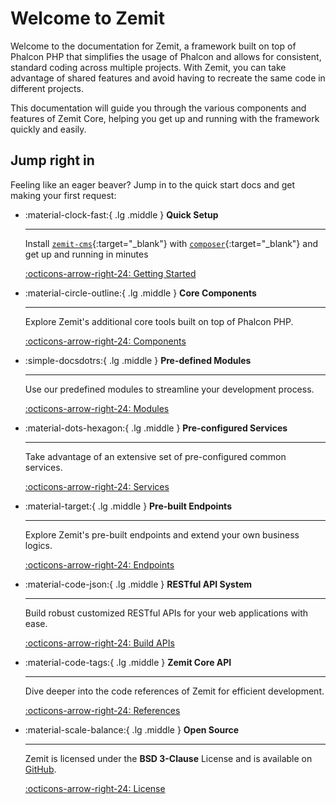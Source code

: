 # Welcome to Zemit

Welcome to the documentation for Zemit, a framework built on top of Phalcon PHP that simplifies the usage of Phalcon and
allows for consistent, standard coding across multiple projects. With Zemit, you can take advantage of shared features
and avoid having to recreate the same code in different projects.

This documentation will guide you through the various components and features of Zemit Core, helping you get up and
running with the framework quickly and easily.

## Jump right in
Feeling like an eager beaver? Jump in to the quick start docs and get making your first request:

<div class="grid cards" markdown>

-   :material-clock-fast:{ .lg .middle } **Quick Setup**

    ---

    Install [`zemit-cms`](https://github.com/zemit-cms/){:target="_blank"}
    with [`composer`](https://getcomposer.org){:target="_blank"} and get up
    and running in minutes

    [:octicons-arrow-right-24: Getting Started](zemit/getting-started.md)


-   :material-circle-outline:{ .lg .middle } **Core Components**

    ---

    Explore Zemit's additional core tools built on top of Phalcon PHP.

    [:octicons-arrow-right-24: Components](core.md)


-   :simple-docsdotrs:{ .lg .middle } **Pre-defined Modules**

    ---

    Use our predefined modules to streamline your development process.

    [:octicons-arrow-right-24: Modules](modules.md)


-   :material-dots-hexagon:{ .lg .middle } **Pre-configured Services**

    ---

    Take advantage of an extensive set of pre-configured common services.

    [:octicons-arrow-right-24: Services](services.md)


-   :material-target:{ .lg .middle } **Pre-built Endpoints**

    ---

    Explore Zemit's pre-built endpoints and extend your own business logics.

    [:octicons-arrow-right-24: Endpoints](endpoints.md)


-   :material-code-json:{ .lg .middle } **RESTful API System**

    ---

    Build robust customized RESTful APIs for your web applications with ease.

    [:octicons-arrow-right-24: Build APIs](rest.md)


-   :material-code-tags:{ .lg .middle } **Zemit Core API**

    ---

    Dive deeper into the code references of Zemit for efficient development.

    [:octicons-arrow-right-24: References](api/Home.md)


-   :material-scale-balance:{ .lg .middle } **Open Source**

    ---

    Zemit is licensed under the **BSD 3-Clause** License and is available on [GitHub](https://github.com/zemit-cms/core).

    [:octicons-arrow-right-24: License](zemit/license.md)

</div>
